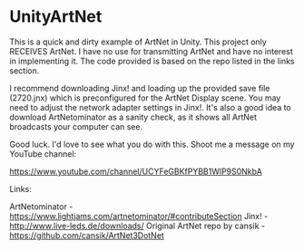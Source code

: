# UnityArtNet

This is a quick and dirty example of ArtNet in Unity. This project only RECEIVES ArtNet. I have no use for transmitting ArtNet and have no interest in implementing it. The code provided is based on the repo listed in the links section.

I recommend downloading Jinx! and loading up the provided save file (2720.jnx) which is preconfigured for the ArtNet Display scene. You may need to adjust the network adapter settings in Jinx!. It's also a good idea to download ArtNetominator as a sanity check, as it shows all ArtNet broadcasts your computer can see.

Good luck. I'd love to see what you do with this. Shoot me a message on my YouTube channel: 

https://www.youtube.com/channel/UCYFeGBKfPYBB1WlP9S0NkbA



Links:

ArtNetominator - https://www.lightjams.com/artnetominator/#contributeSection
Jinx! - http://www.live-leds.de/downloads/
Original ArtNet repo by cansik - https://github.com/cansik/ArtNet3DotNet
